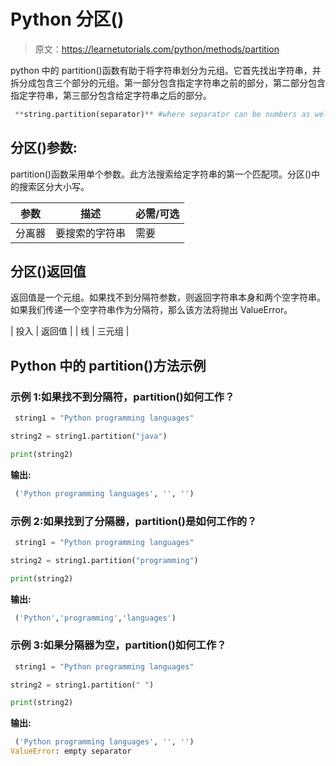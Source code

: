 # Python 分区()

> 原文：<https://learnetutorials.com/python/methods/partition>

python 中的 partition()函数有助于将字符串划分为元组。它首先找出字符串，并拆分成包含三个部分的元组。第一部分包含指定字符串之前的部分，第二部分包含指定字符串，第三部分包含给定字符串之后的部分。

```py
 **string.partition(separator)** #where separator can be numbers as well as symbols 

```

## 分区()参数:

partition()函数采用单个参数。此方法搜索给定字符串的第一个匹配项。分区()中的搜索区分大小写。

| 参数 | 描述 | 必需/可选 |
| --- | --- | --- |
| 分离器 | 要搜索的字符串 | 需要 |

## 分区()返回值

返回值是一个元组。如果找不到分隔符参数，则返回字符串本身和两个空字符串。如果我们传递一个空字符串作为分隔符，那么该方法将抛出 ValueError。

| 投入 | 返回值 |
| 线 | 三元组 |

## Python 中的 partition()方法示例

### 示例 1:如果找不到分隔符，partition()如何工作？

```py
 string1 = "Python programming languages"

string2 = string1.partition("java")

print(string2) 

```

**输出:**

```py
 ('Python programming languages', '', '') 
```

### 示例 2:如果找到了分隔器，partition()是如何工作的？

```py
 string1 = "Python programming languages"

string2 = string1.partition("programming")

print(string2) 

```

**输出:**

```py
 ('Python','programming','languages') 
```

### 示例 3:如果分隔器为空，partition()如何工作？

```py
 string1 = "Python programming languages"

string2 = string1.partition(" ")

print(string2) 

```

**输出:**

```py
 ('Python programming languages', '', '')
ValueError: empty separator 
```
